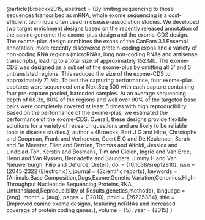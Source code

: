 @article{Broeckx2015, abstract = {By limiting sequencing to those
sequences transcribed as mRNA, whole exome sequencing is a
cost-efficient technique often used in disease-association studies. We
developed two target enrichment designs based on the recently released
annotation of the canine genome: the exome-plus design and the exome-CDS
design. The exome-plus design combines the exons of the CanFam 3.1
Ensembl annotation, more recently discovered protein-coding exons and a
variety of non-coding RNA regions (microRNAs, long non-coding RNAs and
antisense transcripts), leading to a total size of approximately 152 Mb.
The exome-CDS was designed as a subset of the exome-plus by omitting all
3' and 5' untranslated regions. This reduced the size of the exome-CDS
to approximately 71 Mb. To test the capturing performance, four
exome-plus captures were sequenced on a NextSeq 500 with each capture
containing four pre-capture pooled, barcoded samples. At an average
sequencing depth of 68.3x, 80% of the regions and well over 90% of the
targeted base pairs were completely covered at least 5 times with high
reproducibility. Based on the performance of the exome-plus, we
estimated the performance of the exome-CDS. Overall, these designs
provide flexible solutions for a variety of research questions and are
likely to be reliable tools in disease studies.}, author = {Broeckx,
Bart J G and Hitte, Christophe and Coopman, Frank and Verhoeven, Geert E
C and De Keulenaer, Sarah and De Meester, Ellen and Derrien, Thomas and
Alfoldi, Jessica and Lindblad-Toh, Kerstin and Bosmans, Tim and Gielen,
Ingrid and Van Bree, Henri and Van Ryssen, Bernadette and Saunders,
Jimmy H and Van Nieuwerburgh, Filip and Deforce, Dieter}, doi =
{10.1038/srep12810}, issn = {2045-2322 (Electronic)}, journal =
{Scientific reports}, keywords = {Animals,Base
Composition,Dogs,Exome,Genetic Variation,Genomics,High-Throughput
Nucleotide Sequencing,Proteins,RNA, Untranslated,Reproducibility of
Results,genetics,methods}, language = {eng}, month = {aug}, pages =
{12810}, pmid = {26235384}, title = {Improved canine exome designs,
featuring ncRNAs and increased coverage of protein coding genes.},
volume = {5}, year = {2015} }
